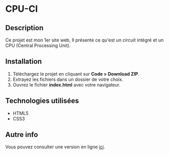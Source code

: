 # CPU-CI

## Description
Ce projet est mon 1er site web, Il présente ce qu'est un circuit intégré et un CPU (Central Processing Unit).

## Installation
1. Téléchargez le projet en cliquant sur **Code > Download ZIP**.  
2. Extrayez les fichiers dans un dossier de votre choix.  
3. Ouvrez le fichier **index.html** avec votre navigateur.

## Technologies utilisées
- HTML5
- CSS3

## Autre info
Vous pouvez consulter une version en ligne [ici](https://anto95240.github.io/Portfolio-v1).
